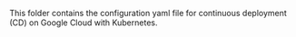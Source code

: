 This folder contains the configuration yaml file for continuous deployment (CD) on Google Cloud with Kubernetes.